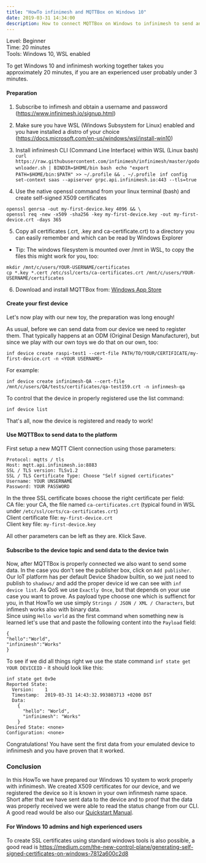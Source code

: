 ```yaml
---
title: "HowTo infinimesh and MQTTBox on Windows 10"
date: 2019-03-31 14:34:00
description: How to connect MQTTBox on Windows to infinimesh to send and receive data
---
```


Level: Beginner  
Time: 20 minutes  
Tools: Windows 10, WSL enabled  

To get Windows 10 and infinimesh working together takes you approximately 20 minutes, if you are an experienced user probably under 3 minutes. 

#### Preparation
1. Subscribe to infimesh and obtain a username and password (<a href="https://www.infinimesh.io/signup.html" _target="_blank">https://www.infinimesh.io/signup.html</a>)
2. Make sure you have WSL (Windows Subsystem for Linux) enabled and you have installed a distro of your choice (<a href="https://docs.microsoft.com/en-us/windows/wsl/install-win10" target="_blank">https://docs.microsoft.com/en-us/windows/wsl/install-win10)</a>
3. Install infinimesh CLI (Command Line Interface) within WSL (Linux bash)
   ``` curl https://raw.githubusercontent.com/infinimesh/infinimesh/master/godownloader.sh | BINDIR=$HOME/bin bash```
   ``` echo "export PATH=$HOME/bin:$PATH" >> ~/.profile && . ~/.profile```
   ``` inf config set-context saas --apiserver grpc.api.infinimesh.io:443 --tls=true``` 
 
4. Use the native openssl command from your linux terminal (bash) and create self-signed X509 certificates   
```
openssl genrsa -out my-first-device.key 4096 && \
openssl req -new -x509 -sha256 -key my-first-device.key -out my-first-device.crt -days 365    
```
5. Copy all certificates (.crt, .key and ca-certificate.crt) to a directory you can easily remember and which can be read by Windows Explorer
  * Tip: The windows filesystem is mounted over /mnt in WSL, to copy the files this might work for you, too: 

```
mkdir /mnt/c/users/YOUR-USERNAME/certificates 
cp *.key *.cert /etc/ssl/certs/ca-certificates.crt /mnt/c/users/YOUR-USERNAME/certificates
```
6. Download and install MQTTBox from: <a href="https://www.microsoft.com/en-us/p/mqttbox/9nblggh55jzg" target="_blank">Windows App Store</a>

#### Create your first device
Let's now play with our new toy, the preparation was long enough!  

As usual, before we can send data from our device we need to register them. That typically happens at an ODM (Original Design Manufacturer), but since we play with our own toys we do that on our own, too:
```
inf device create raspi-test1 --cert-file PATH/TO/YOUR/CERTIFICATE/my-first-device.crt -n <YOUR USERNAME>
```
For example:
```
inf device create infinimesh-QA --cert-file /mnt/c/users/QA/tests/certificates/qa-test159.crt -n infinmesh-qa
```
To control that the device in properly registered use the list command:
```
inf device list
```

That's all, now the device is registered and ready to work!

#### Use MQTTBox to send data to the platform
First setup a new MQTT Client connection using those parameters:  
```
Protocol: mqtts / tls  
Host: mqtt.api.infinimesh.io:8883  
SSL / TLS version: TLSv1.2  
SSL / TLS Certificate Type: Choose "Self signed certificates"  
Username: YOUR UNSERNAME  
Password: YOUR PASSWORD
```

In the three SSL certificate boxes choose the right certificate per field:  
CA file: your CA, the file named ```ca-certificates.crt``` (typical found in WSL under ```/etc/ssl/certs/ca-certificates.crt```)  
Client certificate file: ```my-first-device.crt```  
Client key file: ```my-first-device.key```  

All other parameters can be left as they are. Klick Save. 

#### Subscribe to the device topic and send data to the device twin
Now, after MQTTBox is properly connected we also want to send some data. In the case you don't see the publisher box, click on ```Add publisher```. Our IoT platform has per default Device Shadow builtin, so we just need to publish to ```shadows/``` and add the proper device id we can see with ```inf device list```. As QoS we use ```Exactly Once```, but that depends on your use case you want to prove. As payload type choose one which is suffienct for you, in that HowTo we use simply ```Strings / JSON / XML / Characters```, but infimesh works also with binary data.  
Since using ```Hello world``` as the first command when something new is learned let's use that and paste the following content into the ```Payload``` field:
```
{
"hello":"World",
"infinimesh":"Works"
}
```
To see if we did all things right we use the state command ```inf state get YOUR DEVICEID``` - it should look like this:
```
inf state get 0x9e
Reported State:
  Version:    1
  Timestamp:  2019-03-31 14:43:32.993803713 +0200 DST
  Data:
    {
      "hello": "World",
      "infinimesh": "Works"
    }
Desired State: <none>
Configuration: <none>
```
Congratulations! You have sent the first data from your emulated device to infinimesh and you have proven that it worked. 

### Conclusion  
In this HowTo we have prepared our Windows 10 system to work properly with infinimesh. We created X509 certificates for our device, and we registered the device so it is known in your own infinmesh name space. Short after that we have sent data to the device and to proof that the data was properly received we were able to read the status change from our CLI. A good read would be also our <a href="https://infinimesh.github.io/infinimesh/docs/#/quickstart" target="_new">Quickstart Manual</a>.

#### For Windows 10 admins and high experienced users
To create SSL certificates using standard windows tools is also possible, a good read is <a href="https://medium.com/the-new-control-plane/generating-self-signed-certificates-on-windows-7812a600c2d8" target="_blank">https://medium.com/the-new-control-plane/generating-self-signed-certificates-on-windows-7812a600c2d8</a>
